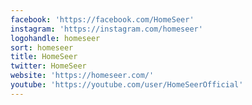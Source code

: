 ```yaml
---
facebook: 'https://facebook.com/HomeSeer'
instagram: 'https://instagram.com/homeseer'
logohandle: homeseer
sort: homeseer
title: HomeSeer
twitter: HomeSeer
website: 'https://homeseer.com/'
youtube: 'https://youtube.com/user/HomeSeerOfficial'
---
```

